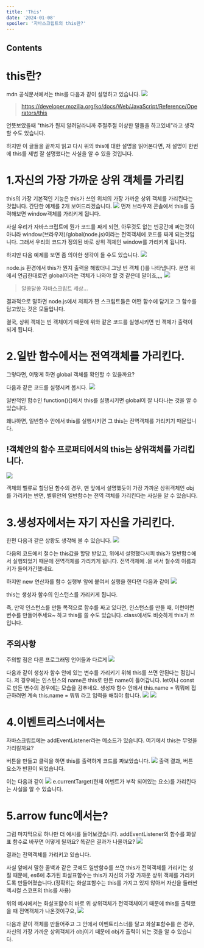 ```yaml
---
title: 'This'
date: '2024-01-08'
spoiler: '자바스크립트의 this란?'
---
```


## Contents

# this란?

mdn 공식문서에서는 this를 다음과 같이 설명하고 있습니다.
![](https://velog.velcdn.com/images/busybusyworld/post/847010ef-f29a-4e90-a931-eb0d1c7b3117/image.png)

> https://developer.mozilla.org/ko/docs/Web/JavaScript/Reference/Operators/this

언뜻보았을때 "this가 뭔지 알려달라니까 주절주절 이상한 말들을 하고있네"라고 생각할 수도 있습니다.

하지만 이 글들을 끝까지 읽고 다시 위의 this에 대한 설명을 읽어본다면, 저 설명이 한번에 this를 제법 잘 설명했다는 사실을 알 수 있을 것입니다.

# 1.자신의 가장 가까운 상위 객체를 가리킴

this의 가장 기본적인 기능은 this가 쓰인 위치의 가장 가까운 상위 객체를 가리킨다는 것입니다. 간단한 예제를 2개 보여드리겠습니다.
![](https://velog.velcdn.com/images/busybusyworld/post/c417df4c-60b9-4b96-bdd4-225fa4778071/image.png)
먼저 브라우저 콘솔에서 this를 출력해보면 window객체를 가리키게 됩니다.

사실 우리가 자바스크립트에 뭔가 코드를 짜게 되면, 아무것도 없는 빈공간에 짜는것이 아니라 window(브라우저)/global(node.js)이라는 전역객체에 코드를 짜게 되는것입니다. 그래서 우리의 코드가 정의된 바로 상위 객체인 window를 가리키게 됩니다.

하지만 다음 예제를 보면 좀 의아한 생각이 들 수도 있습니다.
![](https://velog.velcdn.com/images/busybusyworld/post/a2b61879-541e-4c51-bb9d-671b5188f3ef/image.png)

node.js 환경에서 this가 뭔지 출력을 해봤더니 그냥 빈 객체 {}를 나타냅니다. 분명 위에서 언급한대로면 global이라는 객체가 나와야 할 것 같은데 말이죠,,,,
![](https://velog.velcdn.com/images/busybusyworld/post/a904800a-820e-485a-a222-de51648bbd7e/image.png)

> 알쏭달쏭 자바스크립트 세상...

결과적으로 말하면 node.js에서 저희가 짠 스크립트들은 어떤 함수에 담기고 그 함수를 담고있는 것은 모듈입니다.

결국, 상위 객체는 빈 객체이기 때문에 위와 같은 코드를 실행시키면 빈 객체가 출력이 되게 됩니다.

# 2.일반 함수에서는 전역객체를 가리킨다.

그렇다면, 어떻게 하면 global 객체를 확인할 수 있을까요?

다음과 같은 코드를 실행시켜 봅시다.
![](https://velog.velcdn.com/images/busybusyworld/post/72550d28-cb86-4980-b28e-88aecc7e4145/image.png)

일반적인 함수인 function(){}에서 this를 실행시키면 global이 잘 나타나는 것을 알 수 있습니다.

왜냐하면, 일반함수 안에서 this를 실행시키면 그 this는 전역객체를 가리키기 때문입니다.

## !객체안의 함수 프로퍼티에서의 this는 상위객체를 가리킵니다.

![](https://velog.velcdn.com/images/busybusyworld/post/98e6fcb5-7920-48d2-854c-f5aa92471c6f/image.png)

객체의 벨류로 할당된 함수의 경우, 맨 앞에서 설명했듯이 가장 가까운 상위객체인 obj를 가리키는 반면,
벨류안의 일반함수는 전역 객체를 가리킨다는 사실을 알 수 있습니다.

# 3.생성자에서는 자기 자신을 가리킨다.

한편 다음과 같은 상황도 생각해 볼 수 있습니다.
![](https://velog.velcdn.com/images/busybusyworld/post/d3c31508-1e69-4774-95dd-3c61fe656c26/image.png)

다음의 코드에서 철수는 this값을 할당 받았고, 위에서 설명했다시피 this가 일반함수에서 실행되었기 때문에 전역객체를 가리키게 됩니다.
전역객체에 .을 써서 철수의 이름과 키가 들어가긴했네요.

하지만 new 연산자를 함수 실행부 앞에 붙여서 실행을 한다면 다음과 같이
![](https://velog.velcdn.com/images/busybusyworld/post/15c8c0c9-9942-4c82-878f-d9f8f1e1a090/image.png)

this는 생성자 함수의 인스턴스를 가리키게 됩니다.

즉, 만약 인스턴스를 만들 목적으로 함수를 짜고 있다면, 인스턴스를 만들 때, 이런이런 변수를 만들어주세요~ 하고 this를 쓸 수도 있습니다. class에서도 비슷하게 this가 쓰입니다.

## 주의사항

주의할 점은 다른 프로그래밍 언어들과 다르게
![](https://velog.velcdn.com/images/busybusyworld/post/74433228-3a10-4cb5-b7b4-dfd5e353f8b9/image.png)

다음과 같이 생성자 함수 안에 있는 변수를 가리키기 위해 this를 쓰면 안된다는 점입니다. 저 경우에는 인스턴스의 name은 this로 만든 name이 들어갑니다. let이나 const로 만든 변수의 경우에는 모습을 감추네요.
생성자 함수 안에서 this.name = 뭐뭐에 접근하려면 계속 this.name = 붜붜 라고 입력을 해줘야 합니다.
![](https://velog.velcdn.com/images/busybusyworld/post/56e5b21d-1a04-4b36-a24d-1739a742b153/image.png)
![](https://velog.velcdn.com/images/busybusyworld/post/ae0b2e1c-8efa-4b09-8bb8-cb0666d4a349/image.png)

# 4.이벤트리스너에서는

자바스크립트에는 addEventListener라는 메소드가 있습니다.
여기에서 this는 무엇을 가리킬까요?

버튼을 만들고 클릭을 하면 this를 출력하게 코드를 짜보았습니다.
![](https://velog.velcdn.com/images/busybusyworld/post/26b0f2dd-d012-49b1-ab92-52ba7cd3390f/image.png)
출력 결과, 버튼 요소가 반환이 되었습니다.

이는 다음과 같이
![](https://velog.velcdn.com/images/busybusyworld/post/aaf4bb7b-18a2-460d-b1d8-3bdaf1b8c4c3/image.png)
e.currentTarget(현재 이벤트가 부착 되어있는 요소)를 가리킨다는 사실을 알 수 있습니다.

# 5.arrow func에서는?

그럼 마지막으로 하나만 더 예시를 들어보겠습니다.
addEventListener의 함수를 화살표 함수로 바꾸면 어떻게 될까요? 똑같은 결과가 나올까요?
![](https://velog.velcdn.com/images/busybusyworld/post/f7ec6566-3f4e-4e5c-8ca6-20f96b32e1ea/image.png)

결과는 전역객체를 가리키고 있습니다.

사실 앞에서 말한 콜백과 같은 곳에도 일반함수를 쓰면 this가 전역객체를 가리키는 성질 때문에, es6에 추가된 화살표함수는 this가 자신의 가장 가까운 상위 객체를 가리키도록 만들어졌습니다.(정확히는 화살표함수는 this를 가지고 있지 않아서 자신을 둘러싼 렉시컬 스코프의 this를 사용)

위의 예시에서는 화살표함수의 바로 위 상위객체가 전역객체이기 때문에 this를 출력했을 때 전역객체가 나온것이구요,
![](https://velog.velcdn.com/images/busybusyworld/post/1569d05a-6f8b-4c9c-8012-03ec0bee3322/image.png)

다음과 같이 객체를 만들어주고 그 안에서 이벤트리스너를 달고 화살표함수를 쓴 경우, 자신의 가장 가까운 상위객체가 obj이기 때문에 obj가 출력이 되는 것을 알 수 있습니다.
